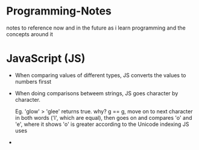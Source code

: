# Programming-Notes
notes to reference now and in the future as i learn programming and the concepts around it

# JavaScript (JS)
* When comparing values of different types, JS converts the values to numbers firsst
* When doing comparisons betweem strings, JS goes character by character.
 
  Eg. 'glow' > 'glee' returns true. why? g == g, move on to next character in both words ('l', which are equal),
  then goes on and compares 'o' and 'e', where it shows 'o' is greater according to the Unicode indexing JS uses
*

